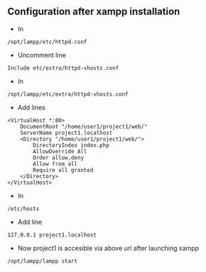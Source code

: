 ## Configuration after xampp installation
- In
```
/opt/lampp/etc/httpd.conf
```
- Uncomment line
```
Include etc/extra/httpd-vhosts.conf
```

- In
```
/opt/lampp/etc/extra/httpd-vhosts.conf
```
- Add lines
```
<VirtualHost *:80>
    DocumentRoot "/home/user1/project1/web/"
    ServerName project1.localhost
    <Directory "/home/user1/project1/web/">
        DirectoryIndex index.php
        AllowOverride All
        Order allow,deny
        Allow from all
        Require all granted
    </Directory>
</VirtualHost>
```

- In
```
/etc/hosts
```
- Add line
```
127.0.0.1 project1.localhost
```

- Now project1 is accesible via above url after launching xampp
```
/opt/lampp/lampp start
```
